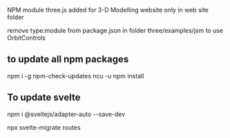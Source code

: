 NPM module three.js added for 3-D Modelling website only in web site folder

remove type:module from package.json in folder three/examples/jsm to use OrbitControls

## to update all npm packages

npm i -g npm-check-updates
ncu -u
npm install

## To update svelte
npm i @sveltejs/adapter-auto --save-dev

npx svelte-migrate routes